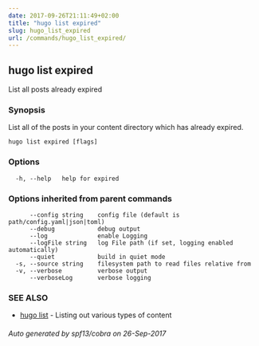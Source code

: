 ```yaml
---
date: 2017-09-26T21:11:49+02:00
title: "hugo list expired"
slug: hugo_list_expired
url: /commands/hugo_list_expired/
---
```

## hugo list expired

List all posts already expired

### Synopsis


List all of the posts in your content directory which has already
expired.

```
hugo list expired [flags]
```

### Options

```
  -h, --help   help for expired
```

### Options inherited from parent commands

```
      --config string    config file (default is path/config.yaml|json|toml)
      --debug            debug output
      --log              enable Logging
      --logFile string   log File path (if set, logging enabled automatically)
      --quiet            build in quiet mode
  -s, --source string    filesystem path to read files relative from
  -v, --verbose          verbose output
      --verboseLog       verbose logging
```

### SEE ALSO
* [hugo list](/commands/hugo_list/)	 - Listing out various types of content

###### Auto generated by spf13/cobra on 26-Sep-2017
